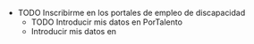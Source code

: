 - TODO Inscribirme en los portales de empleo de discapacidad
	- TODO Introducir mis datos en PorTalento
	- Introducir mis datos en